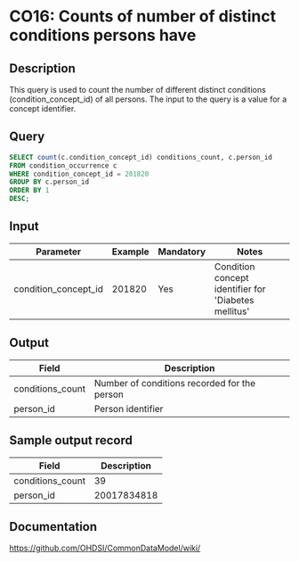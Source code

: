 <!---
Group:condition occurrence
Name:CO16 Counts of number of distinct conditions persons have
Author:Patrick Ryan
CDM Version: 5.0
-->

# CO16: Counts of number of distinct conditions persons have

## Description
This query is used to count the number of different distinct conditions (condition_concept_id) of all persons. The input to the query is a value for a concept identifier.

## Query
```sql
SELECT count(c.condition_concept_id) conditions_count, c.person_id
FROM condition_occurrence c
WHERE condition_concept_id = 201820
GROUP BY c.person_id
ORDER BY 1
DESC;
```

## Input

|  Parameter |  Example |  Mandatory |  Notes |
| --- | --- | --- | --- |
| condition_concept_id | 201820 | Yes | Condition concept identifier for 'Diabetes mellitus' |

## Output

|  Field |  Description |
| --- | --- |
| conditions_count | Number of conditions recorded for the person |
| person_id | Person identifier |

## Sample output record

|  Field |  Description |
| --- | --- |
| conditions_count |  39 |
| person_id |  20017834818 |


## Documentation
https://github.com/OHDSI/CommonDataModel/wiki/
